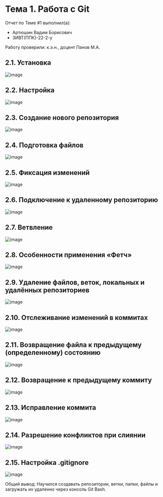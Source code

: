 # Тема 1. Работа с Git
Отчет по Теме #1 выполнил(а):
- Артюшин Вадим Борисович
- ЗИВТ(ППК)-22-2-у

Работу проверили:
к.э.н., доцент Панов М.А.

## 2.1. Установка
![image](pictures/1.jpg)

## 2.2. Настройка
![image](pictures/2.png)

## 2.3. Создание нового репозитория
![image](pictures/3.png)

## 2.4. Подготовка файлов
![image](pictures/4.png)

## 2.5. Фиксация изменений
![image](pictures/5.png)

## 2.6. Подключение к удаленному репозиторию
![image](pictures/6.png)


## 2.7. Ветвление
![image](pictures/7.png)


## 2.8. Особенности применения «Фетч»
![image](pictures/8.png)



## 2.9. Удаление файлов, веток, локальных и удалённых репозиториев
![image](pictures/9.png)


## 2.10. Отслеживание изменений в коммитах
![image](pictures/10.png)



## 2.11. Возвращение файла к предыдущему (определенному) состоянию
![image](pictures/11.png)



## 2.12. Возвращение к предыдущему коммиту
![image](pictures/12.png)

## 2.13. Исправление коммита
![image](pictures/13.png)


## 2.14. Разрешение конфликтов при слиянии
![image](pictures/14.png)


## 2.15. Настройка .gitignore
![image](pictures/15.png)


Общий вывод:
Научился создавать репозитории, ветки, папки, файлы и загружать их удаленно через консоль Git Bash.
